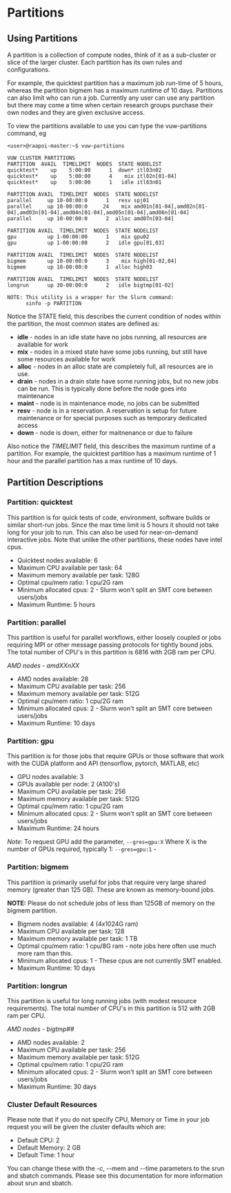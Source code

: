 # Partitions
## Using Partitions

A partition is a collection of compute nodes, think of it as a sub-cluster or
slice of the larger cluster.  Each partition has its own rules and
configurations.  

For example, the quicktest partition has a maximum job run-time of 5 hours, whereas the partition
bigmem has a maximum runtime of 10 days.  Partitions can also
limit who can run a job.  Currently any user can use any partition but there
may come a time when certain research groups purchase their own nodes and they are
given exclusive access.

To view the partitions available to use you can type the vuw-partitions
command, eg

```
<user>@raapoi-master:~$ vuw-partitions 

VUW CLUSTER PARTITIONS
PARTITION  AVAIL  TIMELIMIT  NODES  STATE NODELIST
quicktest*    up    5:00:00      1  down* itl03n02
quicktest*    up    5:00:00      4    mix itl02n[01-04]
quicktest*    up    5:00:00      1   idle itl03n01

PARTITION AVAIL  TIMELIMIT  NODES  STATE NODELIST
parallel     up 10-00:00:0      1   resv spj01
parallel     up 10-00:00:0     24    mix amd01n[01-04],amd02n[01-04],amd03n[01-04],amd04n[01-04],amd05n[01-04],amd06n[01-04]
parallel     up 10-00:00:0      2  alloc amd07n[03-04]

PARTITION AVAIL  TIMELIMIT  NODES  STATE NODELIST
gpu          up 1-00:00:00      1    mix gpu02
gpu          up 1-00:00:00      2   idle gpu[01,03]

PARTITION AVAIL  TIMELIMIT  NODES  STATE NODELIST
bigmem       up 10-00:00:0      3    mix high[01-02,04]
bigmem       up 10-00:00:0      1  alloc high03

PARTITION AVAIL  TIMELIMIT  NODES  STATE NODELIST
longrun      up 30-00:00:0      2   idle bigtmp[01-02]

NOTE: This utility is a wrapper for the Slurm command:
      sinfo -p PARTITION

```      

Notice the STATE field, this describes the current condition of nodes within the
partition, the most common states are defined as:

* __idle__ - nodes in an idle state have no jobs running, all resources are available
for work
* __mix__ - nodes in a mixed state have some jobs running, but still have some
resources available for work
* __alloc__ - nodes in an alloc state are completely full, all resources are in use.
* __drain__ - nodes in a drain state have some running jobs, but no new jobs can be
run.  This is typically done before the node goes into maintenance
* __maint__ - node is in maintenance mode, no jobs can be submitted
* __resv__ - node is in a reservation.  A reservation is setup for future maintenance
or for special purposes such as temporary dedicated access
* __down__ - node is down, either for maitnenance or due to failure

Also notice the _TIMELIMIT_ field, this describes the maximum runtime of a
partition.  For example, the quicktest partition has a maximum runtime of 1
hour and the parallel partition has a max runtime of 10 days.

## Partition Descriptions

### Partition: quicktest

This partition is for quick tests of code, environment, software builds or
similar short-run jobs.  Since the max time limit is 5 hours it should not take
long for your job to run.  This can also be used for near-on-demand interactive
jobs.  Note that unlike the other partitions, these nodes have intel cpus.

* Quicktest nodes available: 6
* Maximum CPU available per task: 64
* Maximum memory available per task: 128G
* Optimal cpu/mem ratio: 1 cpu/2G ram
* Minimum allocated cpus: 2 - Slurm won't split an SMT core between users/jobs
* Maximum Runtime: 5 hours

### Partition: parallel

This partition is useful for parallel workflows, either loosely coupled or jobs
requiring MPI or other message passing protocols for tightly bound jobs. The total number of CPU's in this partition is 6816 with 2GB ram per CPU.

*AMD nodes - amdXXnXX*

* AMD nodes available: 28
* Maximum CPU available per task: 256
* Maximum memory available per task: 512G
* Optimal cpu/mem ratio: 1 cpu/2G ram
* Minimum allocated cpus: 2 - Slurm won't split an SMT core between users/jobs
* Maximum Runtime: 10 days

### Partition: gpu

This partition is for those jobs that require GPUs or those software that work with the CUDA platform and API (tensorflow, pytorch, MATLAB, etc)

* GPU nodes available: 3
* GPUs available per node: 2 (A100's)
* Maximum CPU available per task: 256
* Maximum memory available per task: 512G
* Optimal cpu/mem ratio: 1 cpu/2G ram
* Minimum allocated cpus: 2 - Slurm won't split an SMT core between users/jobs
* Maximum Runtime: 24 hours

_Note_:  To request GPU add the parameter, `--gres=gpu:X`  Where X is the number of GPUs required, typically 1:  `--gres=gpu:1` -

### Partition: bigmem

This partition is primarily useful for jobs that require very large shared
memory (greater than 125 GB).  These are known as memory-bound jobs.

__NOTE:__ Please do not schedule jobs of less than 125GB of memory on the bigmem partition.

* Bigmem nodes available: 4 (4x1024G ram)
* Maximum CPU available per task: 128
* Maximum memory available per task: 1 TB
* Optimal cpu/mem ratio: 1 cpu/8G ram - note jobs here often use much more ram than this.
* Minimum allocated cpus: 1 - These cpus are not currently SMT enabled.
* Maximum Runtime: 10 days

### Partition: longrun

This partition is useful for long running jobs (with modest resource requirements).
The total number of CPU's in this partition is 512 with 2GB ram per CPU.

*AMD nodes - bigtmp##*

* AMD nodes available: 2
* Maximum CPU available per task: 256
* Maximum memory available per task: 512G
* Optimal cpu/mem ratio: 1 cpu/2G ram
* Minimum allocated cpus: 2 - Slurm won't split an SMT core between users/jobs
* Maximum Runtime: 30 days

### Cluster Default Resources

Please note that if you do not specify CPU, Memory or Time in your job request
you will be given the cluster defaults which are:

* Default CPU: 2
* Default Memory: 2 GB
* Default Time: 1 hour

You can change these with the -c, --mem and --time parameters to the srun and sbatch commands.  Please see this documentation for more information about srun and sbatch.

